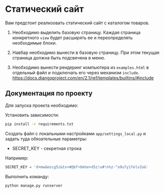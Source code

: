 Статический сайт
=====

Вам предстоит реализовать статический сайт с каталогом товаров.

1. Необходимо выделить базовую страницу. Каждая страница конкретного `view` будет расширять ее и переопределять необходимые блоки.

2. Навбар необходимо вынести в базовую страницу. При этом текущая страница должна быть подсвечена в меню.

3. Необходимо вынести рендеринг компьютера из `examples.html` в отдельный файл и подключать его через механизм `include`.
https://docs.djangoproject.com/en/2.1/ref/templates/builtins/#include


## Документация по проекту

Для запуска проекта необходимо:

Установить зависимости:

```bash
pip install -r requirements.txt
```

Создать файл с локальными настройками `app/settings_local.py`
и задать туда обязательные параметры:

* SECRET_KEY - секретная строка

Например:

```python
SECRET_KEY = 'd+mw&mscg5i&tx+#@bf+6m%e+d5z!u#!n%z-^o9u7y1felv2o&'
```

Выполнить команду:

```bash
python manage.py runserver
```
